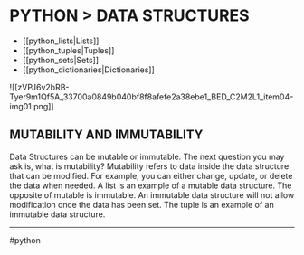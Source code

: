 # PYTHON > DATA STRUCTURES
- [[python_lists|Lists]]
- [[python_tuples|Tuples]]
- [[python_sets|Sets]]
- [[python_dictionaries|Dictionaries]]

![[zVPJ6v2bRB-Tyer9m1Qf5A_33700a0849b040bf8f8afefe2a38ebe1_BED_C2M2L1_item04-img01.png]]


## MUTABILITY AND IMMUTABILITY

Data Structures can be mutable or immutable. The next question you may ask is, what is mutability? Mutability refers to data inside the data structure that can be modified. For example, you can either change, update, or delete the data when needed. A list is an example of a mutable data structure. The opposite of mutable is immutable. An immutable data structure will not allow modification once the data has been set. The tuple is an example of an immutable data structure.

- - -
#python